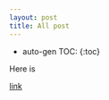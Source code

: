 ```yaml
---
layout: post
title: All post
---
```


* auto-gen TOC:
{:toc}

Here is 

[link]({{site.baseurl}}{{how-to-write-makefile.url}})
